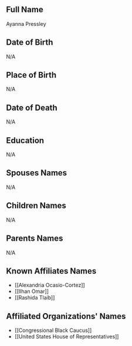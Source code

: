 ## Full Name
Ayanna Pressley

## Date of Birth
N/A

## Place of Birth
N/A

## Date of Death
N/A

## Education
N/A

## Spouses Names
N/A

## Children Names
N/A

## Parents Names
N/A

## Known Affiliates Names
- [[Alexandria Ocasio-Cortez]]
- [[Ilhan Omar]]
- [[Rashida Tlaib]]

## Affiliated Organizations' Names
- [[Congressional Black Caucus]]
- [[United States House of Representatives]]
